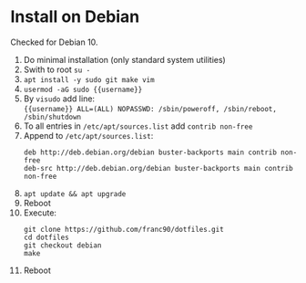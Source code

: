 # Install on Debian
Checked for Debian 10.

1. Do minimal installation (only standard system utilities)
1. Swith to root `su -`
1. `apt install -y sudo git make vim`
1. `usermod -aG sudo {{username}}`
1. By `visudo` add line:  
    ```{{username}} ALL=(ALL) NOPASSWD: /sbin/poweroff, /sbin/reboot, /sbin/shutdown```
1. To all entries in `/etc/apt/sources.list` add `contrib non-free` 
1. Append to `/etc/apt/sources.list`:
    ```
    deb http://deb.debian.org/debian buster-backports main contrib non-free
    deb-src http://deb.debian.org/debian buster-backports main contrib non-free
    ```
1. `apt update && apt upgrade`
1. Reboot
1. Execute:
    ```
    git clone https://github.com/franc90/dotfiles.git
    cd dotfiles
    git checkout debian
    make
    ```
1. Reboot